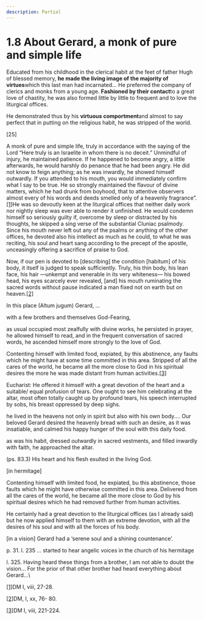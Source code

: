 ```yaml
---
description: Partial
---
```


# 1.8 About Gerard, a monk of pure and simple life

Educated from his childhood in the clerical habit at the feet of father Hugh of blessed memory, **he made the living image of the majority of virtues**which this last man had incarnated... He preferred the company of clerics and monks from a young age. **Fashioned by their contact**to a great love of chastity, he was also formed little by little to frequent and to love the liturgical offices.

He demonstrated thus by his **virtuous comportment**and almost to say perfect that in putting on the religious habit, he was stripped of the world.&#x20;

\[25]

A monk of pure and simple life, truly in accordance with the saying of the Lord “Here truly is an Israelite in whom there is no deceit.” Unmindful of injury, he maintained patience. If he happened to become angry, a little afterwards, he would harshly do penance that he had been angry. He did not know to feign anything; as he was inwardly, he showed himself outwardly. If you attended to his mouth, you would immediately confirm what I say to be true. He so strongly maintained the flavour of divine matters, which he had drunk from boyhood, that to attentive observers almost every of his words and deeds smelled only of a heavenly fragrance”.[\[1\]](applewebdata://0E341D9A-5DD3-4E1B-AA34-AAC2067A455B#\_ftn1)He was so devoutly keen at the liturgical offices that neither daily work nor nightly sleep was ever able to render it unfinished. He would condemn himself so seriously guilty if, overcome by sleep or distracted by his thoughts, he skipped a sing verse of the substantial Cluniac psalmody. Since  his mouth never left out any of the psalms or anything of the other offices, he devoted also his intellect as much as he could, to what he was reciting, his soul and heart sang according to the precept of the apostle, unceasingly offering a sacrifice of praise to God.

Now, if our pen is devoted to \[describing] the condition \[habitum] of his body, it itself is judged to speak sufficiently. Truly, his thin body, his lean face, his hair —unkempt and venerable in its very whiteness— his bowed head, his eyes scarcely ever revealed, \[and] his mouth ruminating the sacred words without pause indicated a man fixed not on earth but on heaven.[\[2\]](applewebdata://0E341D9A-5DD3-4E1B-AA34-AAC2067A455B#\_ftn2)

In this place (Altum jugum) Gerard, …

with a few brothers and themselves God-Fearing,&#x20;

as usual occupied most zealfully with divine works, he persisted in prayer, he allowed himself to read, and in the frequent conversation of sacred words, he ascended himself more strongly to the love of God.

Contenting himself with limited food, expiated, by this abstinence, any faults which he might have at some time committed in this area. Stripped of all the cares of the world, he became all the more close to God in his spiritual desires the more he was made distant from human activities.[\[3\]](applewebdata://0E341D9A-5DD3-4E1B-AA34-AAC2067A455B#\_ftn3)

Eucharist: He offered it himself with a great devotion of the heart and a suitable/ equal profusion of tears. One ought to see him celebrating at the altar, most often totally caught up by profound tears, his speech interrupted by sobs, his breast oppressed by deep sighs.

he lived in the heavens not only in spirit but also with his own body.... Our beloved Gerard desired the heavenly bread with such an desire, as it was insatiable, and calmed his happy hunger of the soul with this daily food.

as was his habit, dressed outwardly in sacred vestments, and filled inwardly with faith, he approached the altar.

(ps. 83.3) His heart and his flesh exulted in the living God.

\[in hermitage]

Contenting himself with limited food, he expiated, bu this abstinence, those faults which he might have otherwise committed in this area. Delivered from all the cares of the world, he became all the more close to God by his spiritual desires which he had removed further from human activities.

He certainly had a great devotion to the liturgical offices (as I already said) but he now applied himself to them with an extreme devotion, with all the desires of his soul and with all the forces of his body.

\[in a vision] Gerard had a ‘serene soul and a shining countenance’.

p. 31. l. 235 … started to hear angelic voices in the church of his hermitage

l. 325. Having heard these things from a brother, I am not able to doubt the vision… For the prior of that other brother had heard everything about Gerard…\


[\[1\]](applewebdata://0E341D9A-5DD3-4E1B-AA34-AAC2067A455B#\_ftnref1)DM I, viii,  27-28.

[\[2\]](applewebdata://0E341D9A-5DD3-4E1B-AA34-AAC2067A455B#\_ftnref2)DM, I, xx, 76- 80.

[\[3\]](applewebdata://0E341D9A-5DD3-4E1B-AA34-AAC2067A455B#\_ftnref3)DM I, viii, 221-224.
